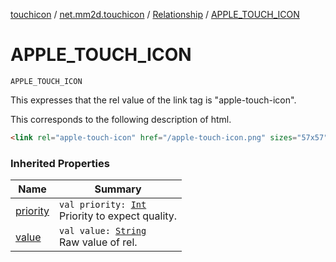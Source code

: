 [touchicon](../../index.md) / [net.mm2d.touchicon](../index.md) / [Relationship](index.md) / [APPLE_TOUCH_ICON](./-a-p-p-l-e_-t-o-u-c-h_-i-c-o-n.md)

# APPLE_TOUCH_ICON

`APPLE_TOUCH_ICON`

This expresses that the rel value of the link tag is "apple-touch-icon".

This corresponds to the following description of html.

``` html
<link rel="apple-touch-icon" href="/apple-touch-icon.png" sizes="57x57">
```

### Inherited Properties

| Name | Summary |
|---|---|
| [priority](priority.md) | `val priority: `[`Int`](https://kotlinlang.org/api/latest/jvm/stdlib/kotlin/-int/index.html)<br>Priority to expect quality. |
| [value](value.md) | `val value: `[`String`](https://kotlinlang.org/api/latest/jvm/stdlib/kotlin/-string/index.html)<br>Raw value of rel. |
